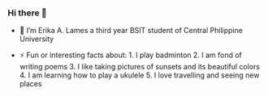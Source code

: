 ### Hi there 👋

<!--
**Lameserika/Lameserika** is a ✨ _special_ ✨ repository because its `README.md` (this file) appears on your GitHub profile. -->

- 🔭 I’m Erika A. Lames a third year BSIT student of Central Philippine University

- ⚡ Fun or interesting facts about:
        1. I play badminton
        2. I am fond of writing poems
        3. I like taking pictures of sunsets and its beautiful colors
        4. I am learning how to play a ukulele
        5. I love travelling and seeing new places

